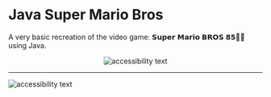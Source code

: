 # Java Super Mario Bros
A very basic recreation of the video game: 𝗦𝘂𝗽𝗲𝗿 𝗠𝗮𝗿𝗶𝗼 𝗕𝗥𝗢𝗦 𝟴𝟱🏃‍♂️ using Java.
<br>
<p align="center">
  <img src="https://i.imgur.com/S53KhPA.png"  alt="accessibility text">
  <hr>
  <img src="https://i.imgur.com/XZX0yd6.png"  alt="accessibility text">
</p>
